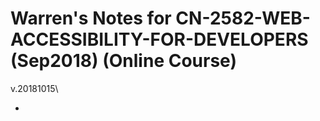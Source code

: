 # Warren's Notes for CN-2582-WEB-ACCESSIBILITY-FOR-DEVELOPERS (Sep2018) (Online Course)
v.20181015\

*